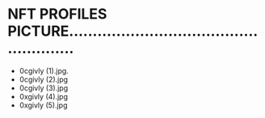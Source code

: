 # NFT PROFILES PICTURE......................................................
- 0cgivly (1).jpg.
- 0cgivly (2).jpg
- 0cgivly (3).jpg
- 0xgivly (4).jpg
- 0xgivly (5).jpg
